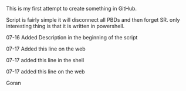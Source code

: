 This is my first attempt to create something in GitHub.

Script is fairly simple
it will disconnect all PBDs and then forget SR.
only interesting thing is that it is written in powershell.

07-16 Added Description in the beginning of the script


07-17 Added this line on the web

07-17 added this line in the shell

07-17 added this line on the web

Goran 

